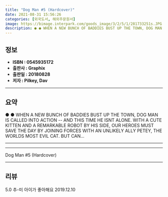```yaml
---
title: "Dog Man #5 (Hardcover)"
date: 2021-08-31 15:56:26
categories: [외국도서, 해외주문원서]
image: https://bimage.interpark.com/goods_image/3/2/5/1/281733251s.JPG
description: ● ● WHEN A NEW BUNCH OF BADDIES BUST UP THE TOWN, DOG MAN IS CALLED INTO ACTION -- AND THIS TIME HE ISNT ALONE. WITH A CUTE KITTEN AND A REMARKABLE ROBOT BY H
---
```


## **정보**

- **ISBN : 0545935172**
- **출판사 : Graphix**
- **출판일 : 20180828**
- **저자 : Pilkey, Dav**

------



## **요약**

●  ●  WHEN A NEW BUNCH OF BADDIES BUST UP THE TOWN, DOG MAN IS CALLED INTO ACTION -- AND THIS TIME HE ISNT ALONE. WITH A CUTE KITTEN AND A REMARKABLE ROBOT BY HIS SIDE, OUR HEROES MUST SAVE THE DAY BY JOINING FORCES WITH AN UNLIKELY ALLY PETEY, THE WORLDS MOST EVIL CAT. BUT CAN... 

------



------


Dog Man #5 (Hardcover) 

------


## **리뷰** 

5.0 추-미 아이가 좋아해요 2019.12.10 <br/>